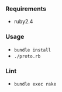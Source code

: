 ### Requirements

- ruby2.4

### Usage

- `bundle install`
- `./proto.rb`

### Lint

- `bundle exec rake`
